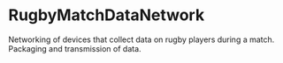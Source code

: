 # RugbyMatchDataNetwork
  Networking of devices that collect data on rugby players during a match. Packaging and transmission of data.
